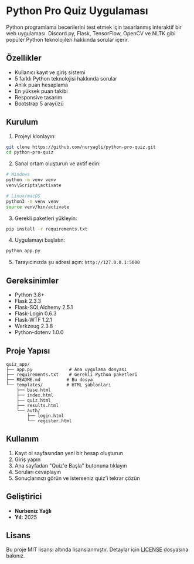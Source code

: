 # Python Pro Quiz Uygulaması

Python programlama becerilerini test etmek için tasarlanmış interaktif bir web uygulaması. Discord.py, Flask, TensorFlow, OpenCV ve NLTK gibi popüler Python teknolojileri hakkında sorular içerir.

## Özellikler

- Kullanıcı kayıt ve giriş sistemi
- 5 farklı Python teknolojisi hakkında sorular
- Anlık puan hesaplama
- En yüksek puan takibi
- Responsive tasarım
- Bootstrap 5 arayüzü

## Kurulum

1. Projeyi klonlayın:
```bash
git clone https://github.com/nuryagli/python-pro-quiz.git
cd python-pro-quiz
```

2. Sanal ortam oluşturun ve aktif edin:
```bash
# Windows
python -m venv venv
venv\Scripts\activate

# Linux/macOS
python3 -m venv venv
source venv/bin/activate
```

3. Gerekli paketleri yükleyin:
```bash
pip install -r requirements.txt
```

4. Uygulamayı başlatın:
```bash
python app.py
```

5. Tarayıcınızda şu adresi açın: `http://127.0.0.1:5000`

## Gereksinimler

- Python 3.8+
- Flask 2.3.3
- Flask-SQLAlchemy 2.5.1
- Flask-Login 0.6.3
- Flask-WTF 1.2.1
- Werkzeug 2.3.8
- Python-dotenv 1.0.0

## Proje Yapısı

```
quiz_app/
├── app.py              # Ana uygulama dosyası
├── requirements.txt    # Gerekli Python paketleri
├── README.md          # Bu dosya
└── templates/         # HTML şablonları
    ├── base.html
    ├── index.html
    ├── quiz.html
    ├── results.html
    └── auth/
        ├── login.html
        └── register.html
```

## Kullanım

1. Kayıt ol sayfasından yeni bir hesap oluşturun
2. Giriş yapın
3. Ana sayfadan "Quiz'e Başla" butonuna tıklayın
4. Soruları cevaplayın
5. Sonuçlarınızı görün ve isterseniz quiz'i tekrar çözün

## Geliştirici

- **Nurbeniz Yağlı**
- **Yıl:** 2025

## Lisans

Bu proje MIT lisansı altında lisanslanmıştır. Detaylar için [LICENSE](LICENSE) dosyasına bakınız.
